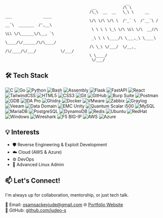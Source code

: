 ```
                                                      __                                    
                                       __            /\ \                                   
                                      /\_\  __  __   \_\ \     __    ___              ____  
                                      \/\ \/\ \/\ \  /'_` \  /'__`\ / __`\  _______  /',__\ 
                                       \ \ \ \ \_\ \/\ \L\ \/\  __//\ \L\ \/\______\/\__, `\
                                       _\ \ \ \____/\ \___,_\ \____\ \____/\/______/\/\____/
                                      /\ \_\ \/___/  \/__,_ /\/____/\/___/           \/___/ 
                                      \ \____/                                              
                                       \/___/ 
 ```

## 🛠️ Tech Stack
![C](https://img.shields.io/badge/C-00599C?style=flat&logo=c&logoColor=white)
![Go](https://img.shields.io/badge/Go-00ADD8?style=flat&logo=go&logoColor=white)
![Python](https://img.shields.io/badge/Python-3776AB?style=flat&logo=python&logoColor=white)
![Bash](https://img.shields.io/badge/Bash-121011?style=flat&logo=gnubash&logoColor=white)
![Assembly](https://img.shields.io/badge/x64_Assembly-181818?style=flat&logoColor=white)
![Flask](https://img.shields.io/badge/Flask-000?style=flat&logo=flask&logoColor=white)
![FastAPI](https://img.shields.io/badge/FastAPI-08C6C6?style=flat&logo=fastapi&logoColor=white)
![React](https://img.shields.io/badge/React-20232a?style=flat&logo=react&logoColor=61dafb)
![TailwindCSS](https://img.shields.io/badge/Tailwind_CSS-38B2AC?style=flat&logo=tailwind-css&logoColor=white)
![HTML5](https://img.shields.io/badge/HTML5-E34F26?style=flat&logo=html5&logoColor=white)
![CSS3](https://img.shields.io/badge/CSS3-1572B6?style=flat&logo=css3&logoColor=white)
![Git](https://img.shields.io/badge/Git-F05033?style=flat&logo=git&logoColor=white)
![GitHub](https://img.shields.io/badge/GitHub-121011?style=flat&logo=github&logoColor=white)
![Burp Suite](https://img.shields.io/badge/Burp_Suite-4A1D12?style=flat&logo=burpsuite&logoColor=white)
![Postman](https://img.shields.io/badge/Postman-FF6C37?style=flat&logo=postman&logoColor=white)
![GDB](https://img.shields.io/badge/GDB-1B1F23?style=flat&logo=gnu&logoColor=white)
![IDA Pro](https://img.shields.io/badge/IDA_Pro-111010?style=flat&logoColor=white)
![Ghidra](https://img.shields.io/badge/Ghidra-F80000?style=flat&logo=ghidra&logoColor=white)
![Docker](https://img.shields.io/badge/Docker-00A3C4?style=flat&logo=docker&logoColor=white)
![VMware](https://img.shields.io/badge/VMware-007CBA?style=flat&logo=vmware&logoColor=white)
![Zabbix](https://img.shields.io/badge/Zabbix-FF6600?style=flat&logo=zabbix&logoColor=white)
![Graylog](https://img.shields.io/badge/Graylog-3C3F41?style=flat&logo=graylog&logoColor=white)
![Veeam](https://img.shields.io/badge/Veeam-00B336?style=flat&logo=veeam&logoColor=white)
![Data Domain](https://img.shields.io/badge/Data%20Domain-4D92B7?style=flat&logo=dell&logoColor=white)
![EMC Unity](https://img.shields.io/badge/EMC%20Unity-0052CC?style=flat&logo=dell&logoColor=white)
![Quantum Scalar i500](https://img.shields.io/badge/Quantum_Scalar_i500-0052CC?style=flat&logo=quantum&logoColor=white)
![MySQL](https://img.shields.io/badge/MySQL-00A6D6?style=flat&logo=mysql&logoColor=white)
![MariaDB](https://img.shields.io/badge/MariaDB-003545?style=flat&logo=mysql&logoColor=white)
![PostgreSQL](https://img.shields.io/badge/PostgreSQL-4169E1?style=flat&logo=postgresql&logoColor=white)
![DynamoDB](https://img.shields.io/badge/DynamoDB-0255F0?style=flat&logo=amazondynamodb&logoColor=white)
![Redis](https://img.shields.io/badge/Redis-D92B1F?style=flat&logo=redis&logoColor=white)
![Ubuntu](https://img.shields.io/badge/Ubuntu-E95420?style=flat&logo=ubuntu&logoColor=white)
![RedHat](https://img.shields.io/badge/RedHat-E00000?style=flat&logo=redhat&logoColor=white)
![Windows](https://img.shields.io/badge/Windows-0078D6?style=flat&logo=windows&logoColor=white)
![Wireshark](https://img.shields.io/badge/Wireshark-15B1D5?style=flat&logo=wireshark&logoColor=white)
![F5 BIG-IP](https://img.shields.io/badge/F5_BIG--IP-FF001F?style=flat&logo=f5&logoColor=white)
![AWS](https://img.shields.io/badge/AWS-FF9900?style=flat&logo=amazon&logoColor=white)
![Azure](https://img.shields.io/badge/Azure-0072C6?style=flat&logo=microsoftazure&logoColor=white)



## 💡 Interests

- 🛡️ Reverse Engineering & Exploit Development
- ☁️ Cloud (AWS & Azure)
- ⚙️ DevOps
- 🐧 Advanced Linux Admin



## 📫 Let's Connect!

I'm always up for collaboration, mentorship, or just tech talk.

📩 Email: osamsackeyjude@gmail.com 
🌐 [Portfolio Website](https://judeo-s.github.io/portfolio/)  
🐙 GitHub: [github.com/judeo-s](https://github.com/judeo-s)
